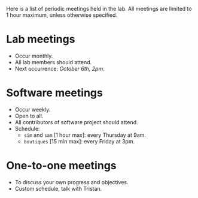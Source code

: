 Here is a list of periodic meetings held in the lab. All meetings are
limited to 1 hour maximum, unless otherwise specified. 

# Lab meetings

* Occur monthly.
* All lab members should attend.
* Next occurrence: *October 6th, 2pm*.

# Software meetings

* Occur weekly.
* Open to all.
* All contributors of software project should attend. 
* Schedule:
  * `sim` and `sam` [1 hour max]: every Thursday at 9am.
  * `boutiques` [15 min max]: every Friday at 3pm.

# One-to-one meetings

* To discuss your own progress and objectives.
* Custom schedule, talk with Tristan. 
